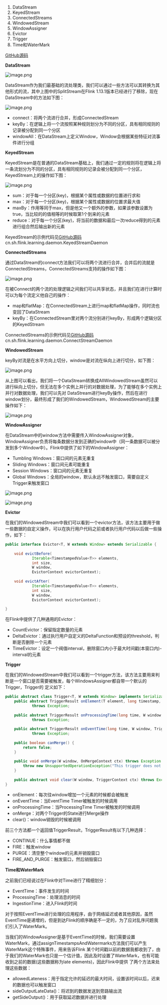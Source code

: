 1. DataStream
2. KeyedStream
3. ConnectedStreams
4. WindowedStream
5. WindowAssigner
6. Evictor
7. Trigger
8. Time和WaterMark

[GitHub源码](https://github.com/shysh95/flink-learning)

**DataStream**

![image.png](https://tva1.sinaimg.cn/large/69ad3470gy1h40tn4gxkuj20s10dutdw.jpg)

DataStream作为我们最基础的流处理类，我们可以通过一些方法可以其转换为其他形式的流，其中上图中的SplitStream在Flink 1.13.1版本已经进行了移除，现在DataStream中的方法如下图：

![image.png](https://tva1.sinaimg.cn/large/69ad3470gy1h41r9knuzcj20gy0uxall.jpg)

- connect：将两个流进行合并，形成ConnectedStream
- keyBy：在逻辑上将一个流按照某种规则划分为不同的分区，具有相同规则的记录被分配到同一个分区
- windowAll：在DataStream上定义Window，Window会根据某些特征对流事件进行分组

**KeyedStream**

KeyedStream是在普通的DataStream基础上，我们通过一定的规则将在逻辑上将一条流划分为不同的分区，具有相同规则的记录会被分配到同一个分区，KeyedStream上的操作如下图：

![image.png](https://tva1.sinaimg.cn/large/69ad3470gy1h41r165a6fj20ik0ljguw.jpg)

- sum：对于每一个分区(key)，根据某个属性或数据的位置进行求和
- max：对于每一个分区(key)，根据某个属性或数据的位置求最大值
- maxBy：作用等同于max，但是他又一个额外的参数，如果该参数设置为true，当比较的的值相等的时候取第1个到来的元素
- reduce：对于每一个分区(key)，将当前的数据和最后一次reduce得到的元素进行组合然后输出新的元素

KeyedStream的示例代码见[GitHub源码](https://github.com/shysh95/flink-learning) cn.sh.flink.learning.daemon.KeyedStreamDaemon

**ConnectedStreams**

通过DataStream的connect方法我们可以将两个流进行合并，合并后的流就是ConnectedStreams，ConnectedStreams支持的操作如下图：

![image.png](https://tva1.sinaimg.cn/large/69ad3470gy1h41v673wxpj20mf0e2gt4.jpg)

在被Connect的两个流的处理逻辑之间我们可以共享状态，并且我们在进行计算时可以为每个流定义他自己的操作：

- map和flatMap：在ConnectedStream上进行map和flatMap操作，同时流也变回了DataStream
- keyBy：在ConnectedStream里对两个流分别进行keyBy，形成两个逻辑分区的KeyedStream

ConnectedStreams的示例代码见[GitHub源码](https://github.com/shysh95/flink-learning) cn.sh.flink.learning.daemon.ConnectStreamDaemon

**WindowedStream**

keyBy对流是在水平方向上切分，window是对流在纵向上进行切分，如下图：

![image.png](https://tva1.sinaimg.cn/large/69ad3470gy1h41wlx41fhj20tf0atgom.jpg)

从上图可以看出，我们将一个DataStream转换成AllWindowedStream虽然可以进行纵向上切分，但无法在多个实例上并行的对数据处理，为了能够在多个实例上并行对数据处理，我们可以先对
DataStream进行keyBy操作，然后在进行window划分，最终形成了我们的WindowedStream，WindowedStream的主要操作如下：


![image.png](https://tva1.sinaimg.cn/large/69ad3470gy1h41y1chcnqj20wv0qa4fd.jpg)


**WindowAssigner**

在DataStream中的window方法中需要传入WindowAssigner对象，WindowAssigner负责将每条数据分发到正确的window中（同一条数据可以被分发到多个Window中）。Flink中提供了如下的WindowAssigner：

- Tumbling Windows：窗口间的元素无重复
- Sliding Windows：窗口间元素可能重复
- Session Windows：窗口间的元素无重复
- Global Windows：全局的window，默认永远不触发窗口，需要自定义Trigger来触发窗口

![image.png](https://tva1.sinaimg.cn/large/69ad3470gy1h41xl23af7j20jg0nbgr7.jpg)

![image.png](https://tva1.sinaimg.cn/large/69ad3470gy1h41xlu8ztkj20j00m1tcm.jpg)

**Evictor**

在我们的WindowedStream中我们可以看到一个evictor方法，该方法主要用于做一些数据的自定义操作，可以在执行用户代码之前或者执行用户代码以后做一些操作，如下：
```java
public interface Evictor<T, W extends Window> extends Serializable {
    
    void evictBefore(
            Iterable<TimestampedValue<T>> elements,
            int size,
            W window,
            EvictorContext evictorContext);
    
    void evictAfter(
            Iterable<TimestampedValue<T>> elements,
            int size,
            W window,
            EvictorContext evictorContext);
    
}
```

在Flink中提供了几种通用的Evictor：

- CountEvictor：保留指定数量的元素
- DeltaEvictor：通过执行用户自定义的DeltaFunction和预设的threshold，判断是否删除一个元素
- TimeEvictor：设定一个阀值interval，删除窗口内小于最大时间戳(本窗口内)-interval的元素


**Trigger**

在我们的WindowedStream中我们可以看到一个trigger方法，该方法主要用来判断是一个窗口是否需要被触发，每个WindowsAssigner都自带一个默认的Trigger，Trigger的
定义如下：

```java
public abstract class Trigger<T, W extends Window> implements Serializable {
    public abstract TriggerResult onElement(T element, long timestamp, W window, TriggerContext ctx)
            throws Exception;
    
    public abstract TriggerResult onProcessingTime(long time, W window, TriggerContext ctx)
            throws Exception;
    
    public abstract TriggerResult onEventTime(long time, W window, TriggerContext ctx)
            throws Exception;
    
    public boolean canMerge() {
        return false;
    }
    
    public void onMerge(W window, OnMergeContext ctx) throws Exception {
        throw new UnsupportedOperationException("This trigger does not support merging.");
    }
    
    public abstract void clear(W window, TriggerContext ctx) throws Exception;
}
```

- onElement：每次往window增加一个元素的时候都会被触发
- onEventTime：当EventTime Timer被触发的时候调用
- onProcessingTime：当ProcessingTime Timer被触发的时候调用
- onMerge：对两个Trigger的State进行Merge操作
- clear()：window销毁的时候被调用

前三个方法都一个返回值TriggerResult，TriggerResult有以下几种选择：

- CONTINUE：什么事情都不做
- FIRE：触发window
- PURGE：清空整个window的元素并销毁窗口
- FIRE_AND_PURGE：触发窗口，然后销毁窗口

**Time和WaterMark**

之前我们已经说过在Flink中对Time进行了精细划分：

- EventTime：事件发生的时间
- ProcessingTime：处理消息的时间
- IngestionTime：进入Flink的时间

对于按照EventTime进行处理的应用程序，由于网络延迟或者其他原因，虽然EventTime是递增的，但是到达Flink的顺序确是不一定的，为了应对乱序问题我们引入了WaterMark。

当我们的WindowAssigner是基于EventTime的时候，我们需要设置WaterMark，通过assignTimestampsAndWatermarks方法我们可以产生WaterMark这个特殊事件，用来告诉Flink
某个时间戳以前的数据我都收到了，由于我们的WaterMark也只是一个估计值，因此及时设置了WaterMark，也有可能收到之前的数据(这些数据称为late elements)，因此Flink中提供
了两个方法来处理这些数据：

- allowedLateness：用于指定允许的延迟的最大时间，设置该时间以后，迟来的数据也可以触发窗口
- sideOutputLateData()：将迟到的数据发送到旁路输出流
- getSideOutput()：用于获取延迟数据并进行处理